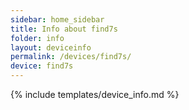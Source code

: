 ```yaml
---
sidebar: home_sidebar
title: Info about find7s
folder: info
layout: deviceinfo
permalink: /devices/find7s/
device: find7s
---
```

{% include templates/device_info.md %}
